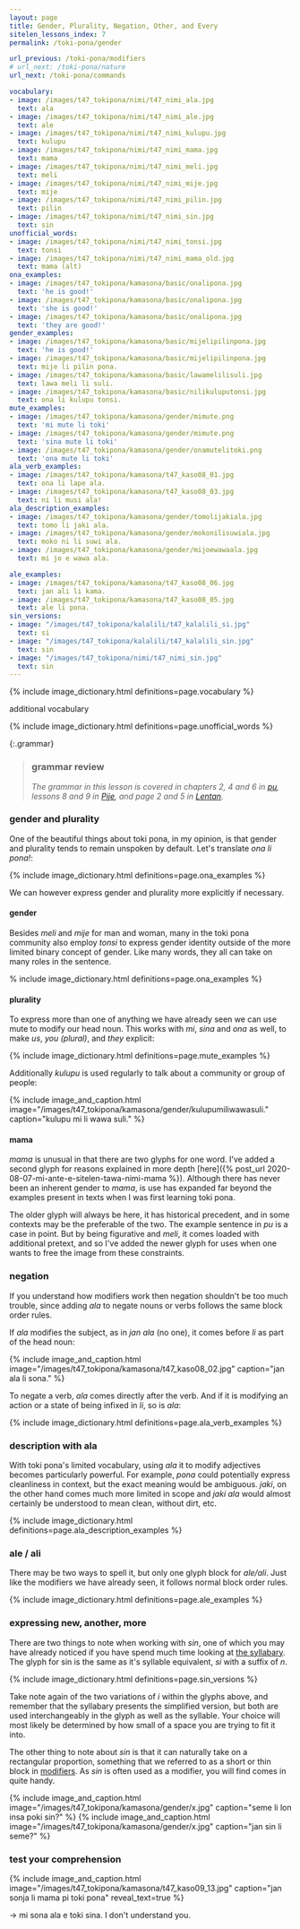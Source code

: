 ```yaml
---
layout: page
title: Gender, Plurality, Negation, Other, and Every
sitelen_lessons_index: 7
permalink: /toki-pona/gender

url_previous: /toki-pona/modifiers
# url_next: /toki-pona/nature
url_next: /toki-pona/commands

vocabulary:
- image: /images/t47_tokipona/nimi/t47_nimi_ala.jpg
  text: ala
- image: /images/t47_tokipona/nimi/t47_nimi_ale.jpg
  text: ale
- image: /images/t47_tokipona/nimi/t47_nimi_kulupu.jpg
  text: kulupu
- image: /images/t47_tokipona/nimi/t47_nimi_mama.jpg
  text: mama
- image: /images/t47_tokipona/nimi/t47_nimi_meli.jpg
  text: meli
- image: /images/t47_tokipona/nimi/t47_nimi_mije.jpg
  text: mije
- image: /images/t47_tokipona/nimi/t47_nimi_pilin.jpg
  text: pilin
- image: /images/t47_tokipona/nimi/t47_nimi_sin.jpg
  text: sin
unofficial_words:
- image: /images/t47_tokipona/nimi/t47_nimi_tonsi.jpg
  text: tonsi
- image: /images/t47_tokipona/nimi/t47_nimi_mama_old.jpg
  text: mama (alt)
ona_examples:
- image: /images/t47_tokipona/kamasona/basic/onalipona.jpg
  text: 'he is good!'
- image: /images/t47_tokipona/kamasona/basic/onalipona.jpg
  text: 'she is good!'
- image: /images/t47_tokipona/kamasona/basic/onalipona.jpg
  text: 'they are good!'
gender_examples:
- image: /images/t47_tokipona/kamasona/basic/mijelipilinpona.jpg
  text: 'he is good!'
- image: /images/t47_tokipona/kamasona/basic/mijelipilinpona.jpg
  text: mije li pilin pona.
- image: /images/t47_tokipona/kamasona/basic/lawamelilisuli.jpg
  text: lawa meli li suli.
- image: /images/t47_tokipona/kamasona/basic/nilikuluputonsi.jpg
  text: ona li kulupu tonsi.
mute_examples:
- image: /images/t47_tokipona/kamasona/gender/mimute.png
  text: 'mi mute li toki'
- image: /images/t47_tokipona/kamasona/gender/mimute.png
  text: 'sina mute li toki'
- image: /images/t47_tokipona/kamasona/gender/onamutelitoki.png
  text: 'ona mute li toki'
ala_verb_examples:
- image: /images/t47_tokipona/kamasona/t47_kaso08_01.jpg
  text: ona li lape ala.
- image: /images/t47_tokipona/kamasona/t47_kaso08_03.jpg
  text: ni li musi ala!
ala_description_examples:
- image: /images/t47_tokipona/kamasona/gender/tomolijakiala.jpg
  text: tomo li jaki ala.
- image: /images/t47_tokipona/kamasona/gender/mokonilisuwiala.jpg
  text: moko ni li suwi ala.
- image: /images/t47_tokipona/kamasona/gender/mijoewawaala.jpg
  text: mi jo e wawa ala.

ale_examples:
- image: /images/t47_tokipona/kamasona/t47_kaso08_06.jpg
  text: jan ali li kama.
- image: /images/t47_tokipona/kamasona/t47_kaso08_05.jpg
  text: ale li pona.
sin_versions:
- image: "/images/t47_tokipona/kalalili/t47_kalalili_si.jpg"
  text: si
- image: "/images/t47_tokipona/kalalili/t47_kalalili_sin.jpg"
  text: sin
- image: "/images/t47_tokipona/nimi/t47_nimi_sin.jpg"
  text: sin
---
```


{% include image_dictionary.html definitions=page.vocabulary %}

additional vocabulary

{% include image_dictionary.html definitions=page.unofficial_words %}

{:.grammar}
>### grammar review
>_The grammar in this lesson is covered in chapters 2, 4 and 6 in [pu](https://www.amazon.com/dp/B012M1RLXS), lessons 8 and 9 in [Pije](http://tokipona.net/tp/janpije/okamasona.php), and page 2 and 5 in [Lentan](https://rnd.neocities.org/tokipona/)._
>

### gender and plurality

One of the beautiful things about toki pona, in my opinion, is that gender and plurality tends to remain unspoken by default. Let's translate _ona li pona!_:

{% include image_dictionary.html definitions=page.ona_examples %}

We can however express gender and plurality more explicitly if necessary.

#### gender

Besides _meli_ and _mije_ for man and woman, many in the toki pona community also employ _tonsi_ to express gender identity outside of the more limited binary concept of gender. Like many words, they all can take on many roles in the sentence.

% include image_dictionary.html definitions=page.ona_examples %}

#### plurality

To express more than one of anything we have already seen we can use mute to modify our head noun. This works with _mi_, _sina_ and _ona_ as well, to make _us_, _you (plural)_, and _they_ explicit:

{% include image_dictionary.html definitions=page.mute_examples %}

Additionally _kulupu_ is used regularly to talk about a community or group of people:

{% include image_and_caption.html image="/images/t47_tokipona/kamasona/gender/kulupumiliwawasuli." caption="kulupu mi li wawa suli." %}

#### mama

_mama_ is unusual in that there are two glyphs for one word. I've added a second glyph for reasons explained in more depth [here]({% post_url 2020-08-07-mi-ante-e-sitelen-tawa-nimi-mama %}). Although there has never been an inherent gender to _mama_, is use has expanded far beyond the examples present in texts when I was first learning toki pona.

The older glyph will always be here, it has historical precedent, and in some contexts may be the preferable of the two.  The example sentence in _pu_ is a case in point. But by being figurative and _meli_, it comes loaded with additional pretext, and so I've added the newer glyph for uses when one wants to free the image from these constraints.



### negation

If you understand how modifiers work then negation shouldn't be too much trouble, since adding _ala_ to negate nouns or verbs follows the same block order rules.

If _ala_ modifies the subject, as in _jan ala_ (no one), it comes before _li_ as part of the head noun:

{% include image_and_caption.html image="/images/t47_tokipona/kamasona/t47_kaso08_02.jpg" caption="jan ala li sona." %}

To negate a verb, _ala_ comes directly after the verb.  And if it is modifying an action or a state of being infixed in _li_, so is _ala_:

{% include image_dictionary.html definitions=page.ala_verb_examples %}

### description with ala

With toki pona's limited vocabulary, using _ala_ it to modify adjectives becomes particularly powerful.  For example, _pona_ could potentially express cleanliness in context, but the exact meaning would be ambiguous. _jaki_, on the other hand comes much more limited in scope and _jaki ala_ would almost certainly be understood to mean clean, without dirt, etc.

{% include image_dictionary.html definitions=page.ala_description_examples %}

### ale / ali

There may be two ways to spell it, but only one glyph block for _ale/ali_. Just like the modifiers we have already seen, it follows normal block order rules.

{% include image_dictionary.html definitions=page.ale_examples %}

<!-- ### ante -->

### expressing new, another, more

There are two things to note when working with _sin_, one of which you may have already noticed if you have spend much time looking at [the syllabary](/toki-pona/dictionaries/syllabary/). The glyph for sin is the same as it's syllable equivalent, _si_ with a suffix of _n_.

{% include image_dictionary.html definitions=page.sin_versions %}

Take note again of the two variations of _i_ within the glyphs above, and remember that the syllabary presents the simplified version, but both are used interchangeably in the glyph as well as the syllable. Your choice will most likely be determined by how small of a space you are trying to fit it into.

The other thing to note about _sin_ is that it can naturally take on a rectangular proportion, something that we referred to as a short or thin block in [modifiers](/toki-pona/modifiers). As _sin_ is often used as a modifier, you will find comes in quite handy.

{% include image_and_caption.html image="/images/t47_tokipona/kamasona/gender/x.jpg" caption="seme li lon insa poki sin?" %}
{% include image_and_caption.html image="/images/t47_tokipona/kamasona/gender/x.jpg" caption="jan sin li seme?" %}


### test your comprehension

{% include image_and_caption.html image="/images/t47_tokipona/kamasona/t47_kaso09_13.jpg"
   caption="jan sonja li mama pi toki pona"
   reveal_text=true
%}

-> mi sona ala e toki sina. I don't understand you.
